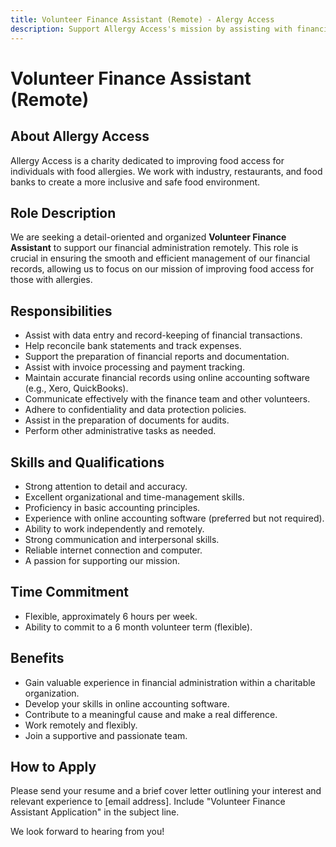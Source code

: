 ```yaml
---
title: Volunteer Finance Assistant (Remote) - Alergy Access
description: Support Allergy Access's mission by assisting with financial administration remotely.
---
```


# Volunteer Finance Assistant (Remote)

## About Allergy Access

Allergy Access is a charity dedicated to improving food access for individuals with food allergies. We work with industry, restaurants, and food banks to create a more inclusive and safe food environment.

## Role Description

We are seeking a detail-oriented and organized **Volunteer Finance Assistant** to support our financial administration remotely. This role is crucial in ensuring the smooth and efficient management of our financial records, allowing us to focus on our mission of improving food access for those with allergies.

## Responsibilities

* Assist with data entry and record-keeping of financial transactions.
* Help reconcile bank statements and track expenses.
* Support the preparation of financial reports and documentation.
* Assist with invoice processing and payment tracking.
* Maintain accurate financial records using online accounting software (e.g., Xero, QuickBooks).
* Communicate effectively with the finance team and other volunteers.
* Adhere to confidentiality and data protection policies.
* Assist in the preparation of documents for audits.
* Perform other administrative tasks as needed.

## Skills and Qualifications

* Strong attention to detail and accuracy.
* Excellent organizational and time-management skills.
* Proficiency in basic accounting principles.
* Experience with online accounting software (preferred but not required).
* Ability to work independently and remotely.
* Strong communication and interpersonal skills.
* Reliable internet connection and computer.
* A passion for supporting our mission.

## Time Commitment

* Flexible, approximately 6 hours per week.
* Ability to commit to a 6 month volunteer term (flexible).

## Benefits

* Gain valuable experience in financial administration within a charitable organization.
* Develop your skills in online accounting software.
* Contribute to a meaningful cause and make a real difference.
* Work remotely and flexibly.
* Join a supportive and passionate team.

## How to Apply

Please send your resume and a brief cover letter outlining your interest and relevant experience to [email address]. Include "Volunteer Finance Assistant Application" in the subject line.

We look forward to hearing from you!